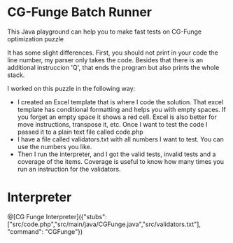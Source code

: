 # CG-Funge Batch Runner

This Java playground can help you to make fast tests on CG-Funge optimization puzzle [](https://www.codingame.com/ide/puzzle/cgfunge-prime) 

It has some slight differences. First, you should not print in your code the line number, my parser only takes the code. Besides that there is an additional instruccion 'Q', that ends the program but also prints the whole stack.

I worked on this puzzle in the following way:

* I created an Excel template that is where I code the solution. That excel template has conditional formatting and helps you with empty spaces. If you forget an empty space it shows a red cell. Excel is also better for move instructions, transpose it, etc. Once I want to test the code I passed it to a plain text file called code.php
* I have a file called validators.txt with all numbers I want to test. You can use the numbers you like.
* Then I run the interpreter, and I got the valid tests, invalid tests and a coverage of the items. Coverage is useful to know how many times you run an instruction for the validators.

# Interpreter

@[CG Funge Interpreter]({"stubs": ["src/code.php","src/main/java/CGFunge.java","src/validators.txt"], "command": "CGFunge"})

